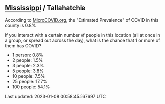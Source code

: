 
## [Mississippi](/united-states/mississippi) / Tallahatchie

According to [MicroCOVID.org](http://microcovid.org),
the "Estimated Prevalence" of COVID in this county is 0.8%

If you interact with a certain number of people in this location
(all at once in a group, or spread out across the day), what is the chance that
1 or more of them has COVID?

- 1 person: 0.8%
- 2 people: 1.5%
- 3 people: 2.3%
- 5 people: 3.8%
- 10 people: 7.5%
- 25 people: 17.7%
- 100 people: 54.1%

Last updated: 2023-01-08 00:58:45.567697 UTC
